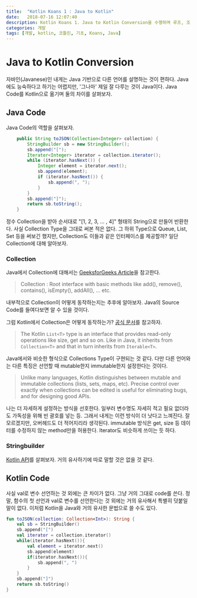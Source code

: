 ```yaml
---
title:  "Kotlin Koans 1 : Java to Kotlin"
date:   2018-07-16 12:07:40
description: Kotlin Koans 1. Java to Kotlin Conversion을 수행하며 루프, 조건문 등의 차이를 알아보자
categories: 개발
tags: [개발, kotlin, 코틀린, 기초, Koans, Java]
---
```


# Java to Kotlin Conversion
자바인(Javanese)인 내게는 Java 기반으로 다른 언어를 설명하는 것이 편하다. Java에도 능숙하다고 하기는 어렵지만, '그나마' 제일 잘 다루는 것이 Java이다. Java Code를 Kotlin으로 옮기며 둘의 차이를 살펴보자.

## Java Code
Java Code의 역할을 살펴보자.

```Java
    public String toJSON(Collection<Integer> collection) {
        StringBuilder sb = new StringBuilder();
        sb.append("[");
        Iterator<Integer> iterator = collection.iterator();
        while (iterator.hasNext()) {
            Integer element = iterator.next();
            sb.append(element);
            if (iterator.hasNext()) {
                sb.append(", ");
            }
        }
        sb.append("]");
        return sb.toString();
    }
```
정수 Collection을 받아 순서대로 "[1, 2, 3, ... , 4]" 형태의 String으로 만들어 반환한다.
사실 Collection Type을 그대로 써본 적은 없다. 그 하위 Type으로 Queue, List, Set 등을 써보긴 했지만, Collection도 이들과 같은 인터페이스를 제공할까? 일단 Collection에 대해 알아보자.

### Collection
Java에서 Collection에 대해서는 [GeeksforGeeks Article](https://www.geeksforgeeks.org/collections-in-java-2/)을 참고한다.

> Collection : Root interface with basic methods like add(), remove(), contains(), isEmpty(), addAll(), ... etc.

내부적으로 Collection이 어떻게 동작하는지는 추후에 알아보자. Java의 Source Code를 들여다보면 알 수 있을 것이다.

그럼 Kotlin에서 Collection은 어떻게 동작하는가? [공식 문서](https://kotlinlang.org/docs/reference/collections.html)를 참고하자.

> The Kotlin `List<T>` type is an interface that provides read-only operations like size, get and so on. Like in Java, it inherits from `Collection<T>` and that in turn inherits from `Iterable<T>`.

Java에서와 비슷한 형식으로 Collections Type이 구현되는 것 같다. 다만 다른 언어와는 다른 특징은 선언할 때 mutable한지 immutable한지 설정한다는 것이다.

> Unlike many languages, Kotlin distinguishes between mutable and immutable collections (lists, sets, maps, etc). Precise control over exactly when collections can be edited is useful for eliminating bugs, and for designing good APIs.

나는 더 자세하게 설정하는 방식을 선호한다. 일부러 변수명도 자세히 적고 필요 없더라도 가독성을 위해 빈 괄호를 넣는 등. 그래서 내게는 이런 방식이 더 낫다고 느껴진다. 잘 모르겠지만, 오버헤드도 더 적어지리라 생각된다. immutable 방식은 get, size 등 데이터를 수정하지 않는 method만을 허용한다. Iterator도 비슷하게 쓰이는 듯 하다.

### Stringbuilder
[Kotlin API](https://kotlinlang.org/api/latest/jvm/stdlib/kotlin.text/-string-builder/)를 살펴보자. 거의 유사하기에 따로 말할 것은 없을 것 같다. 

## Kotlin Code
사실 val로 변수 선언하는 것 외에는 큰 차이가 없다. 그냥 거의 그대로 code를 쓴다.
정말, 함수의 첫 선언과 val로 변수를 선언한다는 것 외에는 거의 유사해서 특별히 덧붙일 말이 없다.
이처럼 Kotlin을 Java와 거의 유사한 문법으로 쓸 수도 있다.

```Kotlin
fun toJSON(collection: Collection<Int>): String {
    val sb = StringBuilder()
    sb.append("[")
    val iterator = collection.iterator()
    while(iterator.hasNext()){
        val element = iterator.next()
        sb.append(element)
        if(iterator.hasNext()){
            sb.append(", ")
        }
    }
    sb.append("]")
    return sb.toString()
}
```